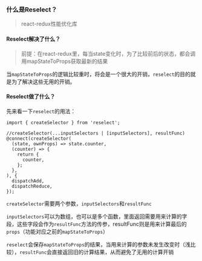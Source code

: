 ### 什么是Reselect？

>react-redux性能优化库

#### Reselect解决了什么？

>前提：在react-redux里，每当state变化时，为了比较前后的状态，都会调用mapStateToProps获取最新的结果

当`mapStateToProps`的逻辑比较重时，将会是一个很大的开销，`reselect`的目的就是为了解决这些无用的开销。

#### Reselect做了什么？

先来看一下`reselect`的用法：

```
import { createSelector } from 'reselect';

//createSelector(...inputSelectors | [inputSelectors], resultFunc)
@connect(createSelector(
  (state, ownProps) => state.counter,
  (counter) => {
    return {
      counter,
    };
  },
), {
  dispatchAdd,
  dispatchReduce,
});
```

`createSelector`需要两个参数，`inputSelectors`和`resultFunc`

`inputSelectors`可以为数组，也可以是多个函数，里面返回需要用来计算的字段，这些字段会作为`resultFunc`方法的传参，resultFunc则是用来计算最后的`props`（功能对应之前的`mapStateToProps`）

`reselect`会保存`mapStateToProps`的结果，当用来计算的参数未发生改变时（浅比较），`resultFunc`会直接返回旧的计算结果，从而避免了无用的计算开销

